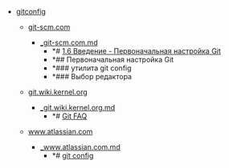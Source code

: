 - <a href = "F:\Node_projects\Node_Way\NBase\_Md\_Index\_Git.old\contaners\Learn_this\Point_learn\gitconfig\cat.gitconfig\dir.gitconfig.md">gitconfig</a>
    - <a href = "F:\Node_projects\Node_Way\NBase\_Md\_Index\_Git.old\contaners\Learn_this\Point_learn\gitconfig\git-scm.com\cat.git-scm.com\dir.git-scm.com.md">git-scm.com</a>
        - <a href = "F:\Node_projects\Node_Way\NBase\_Md\_Index\_Git.old\contaners\Learn_this\Point_learn\gitconfig\git-scm.com\_git-scm.com.md">_git-scm.com.md</a>
            - *# [1.6 Введение - Первоначальная настройка Git](https://git-scm.com/book/ru/v2/%D0%92%D0%B2%D0%B5%D0%B4%D0%B5%D0%BD%D0%B8%D0%B5-%D0%9F%D0%B5%D1%80%D0%B2%D0%BE%D0%BD%D0%B0%D1%87%D0%B0%D0%BB%D1%8C%D0%BD%D0%B0%D1%8F-%D0%BD%D0%B0%D1%81%D1%82%D1%80%D0%BE%D0%B9%D0%BA%D0%B0-Git)
            - *## Первоначальная настройка Git
            - *### утилита git config
            - *### Выбор редактора
    
    - <a href = "F:\Node_projects\Node_Way\NBase\_Md\_Index\_Git.old\contaners\Learn_this\Point_learn\gitconfig\git.wiki.kernel.org\cat.git.wiki.kernel.org\dir.git.wiki.kernel.org.md">git.wiki.kernel.org</a>
        - <a href = "F:\Node_projects\Node_Way\NBase\_Md\_Index\_Git.old\contaners\Learn_this\Point_learn\gitconfig\git.wiki.kernel.org\_git.wiki.kernel.org.md">_git.wiki.kernel.org.md</a>
            - *# [Git FAQ](https://git.wiki.kernel.org/index.php/Git_FAQ)
    
    - <a href = "F:\Node_projects\Node_Way\NBase\_Md\_Index\_Git.old\contaners\Learn_this\Point_learn\gitconfig\www.atlassian.com\cat.www.atlassian.com\dir.www.atlassian.com.md">www.atlassian.com</a>
        - <a href = "F:\Node_projects\Node_Way\NBase\_Md\_Index\_Git.old\contaners\Learn_this\Point_learn\gitconfig\www.atlassian.com\_www.atlassian.com.md">_www.atlassian.com.md</a>
            - *# [git config](https://www.atlassian.com/ru/git/tutorials/setting-up-a-repository/git-config)
    
